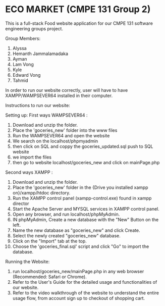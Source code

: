 # ECO MARKET (CMPE 131 Group 2) 
This is a full-stack Food website application for our CMPE 131 software engineering groups project. 

Group Members: 
1. Alyssa
2. Hemanth Jammalamadaka
3. Ayman
4. Lam Vong
5. Kyle
6. Edward Vong
7. Tahmid

In order to run our website correctly, user will have to have XAMPP/WAMPSEVER64 installed in their computer.

Instructions to run our website:

Setting up:
First ways WAMPSEVER64 :
  1. Download and unzip the folder.
  2. Place the 'goceries_new' folder into the www files
  3. Run the WAMPSEVER64 and open the website
  4. We search on the localhost/phpmyadmin
  5. then click on SQL and coppy the goceries_updated.sql push to SQL website
  6. we import the files
  7. then go to website localhost/goceries_new and click on mainPage.php


Second ways XAMPP :
  1. Download and unzip the folder.
  2. Place the 'goceries_new' folder in the {Drive you installed xampp on}/xampp/htdoc directory.
  3. Run the XAMPP control panel (xampp-control.exe) found in xampp director
  4. Start the Apache Server and MYSQL services in XAMPP control panel.
  5. Open any browser, and run localhost/phpMyAdmin.
  6. IN phpMyAdmin, Create a new database with the "New" Button on the left.
  7. Name the new database as "goceries_new" and click Create.
  8. Select the newly created "goceries_new" database.
  8. Click on the "Import" tab at the top.
  9. Choose the 'goceries_final.sql' script and click "Go" to import the database.
  
Running the Website:
  1. run localhost/goceries_new/mainPage.php in any web browser (Recommended: Safari or Chrome).
  2. Refer to the User's Guide for the detailed usage and functionalities of our website. 
  3. Refer to the video walkthrough of the website to understand the entire usage flow, from 
     account sign up to checkout of shopping cart.
